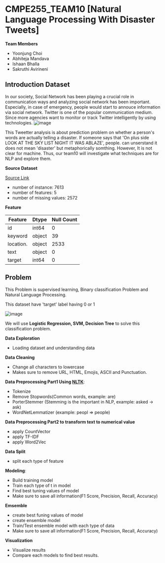 # CMPE255_TEAM10 [Natural Language Processing With Disaster Tweets]

**Team Members**

* Yoonjung Choi
* Abhiteja Mandava
* Ishaan Bhalla
* Sakruthi Avirineni


## Introduction Dataset
In our society, Social Network has been playing a crucial role in communication ways and analyzing social network has been important.
Especially, in case of emergency, people would start to annouce information via social network. Twitter is one of the popular communication medium.
Since more agencies want to monitor or track Twitter intelligently by using technologies.
![image](https://user-images.githubusercontent.com/20979517/164597834-91e22330-7d3c-49b1-87cc-af17eea57aba.png)

This Tweetter analysis is about prediction problem on whether a person's words are actually telling a disaster.
If someone says that 'On plus side LOOK AT THE SKY LIST NIGHT IT WAS ABLAZE',  people. can unserstand it does not mean 'disaster' but metaphorically somthing. However, It is not clear for machine. Thus, our team10 will investigate what techniques are for NLP and explore them.

**Source Dataset**

[Source Link](https://www.kaggle.com/competitions/nlp-getting-started/data)

* number of instance: 7613
* number of features: 5
* number of missing values: 2572

**Feature**

| Feature   |  Dtype | Null Count |
|-----------|--------|------------|
| id        | int64  | 0          |
| keyword   | object | 39         |
| location. | object | 2533       |
| text      | object | 0          |
| target    | int64  | 0          |



## Problem
This Problem is supervised learning, Binary classification Problem and Natural Language Processing.


This dataset have 'target' label having 0 or 1 

![image](https://user-images.githubusercontent.com/20979517/164575693-d0ee93c4-d68e-4697-a108-d616754b6eed.png)


We will use **Logistic Regression, SVM, Decision Tree** to solve this classification problem.

**Data Exploration**
* Loading dataset and understanding data

**Data Cleaning**
* Change all characters to lowercase
* Makes sure to remove URL, HTML, Emojis, ASCII and Punctuation. 

**Data Preprocessing Part1 Using [NLTK](https://www.nltk.org/index.html)**:
* Tokenize
* Remove Stopwords(Common words, example: are)
* PorterStemmer (Stemming is the important in NLP, example: asked -> ask)
* WordNetLemmatizer (example: peopl => people)

**Data Preprocessing Part2 to transform text to numerical value**
* apply CountVector
* apply TF-IDF
* apply Word2Vec

**Data Split**
* split each type of feature

**Modeling**:
* Build training model
* Train each type of t in model
* Find best tuning values of model
* Make sure to save all information(F1 Score, Precision, Recall, Accuracy)

**Emsemble**
* create best funing values of model
* create ensemble model
* Train/Test ensemble model with each type of data
* Make sure to save all information(F1 Score, Precision, Recall, Accuracy)

**Visualization**
* Visualize results
* Compare each models to find best results.

